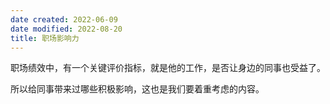 ```yaml
---
date created: 2022-06-09
date modified: 2022-08-20
title: 职场影响力
---
```


职场绩效中，有一个关键评价指标，就是他的工作，是否让身边的同事也受益了。

所以给同事带来过哪些积极影响，这也是我们要着重考虑的内容。
